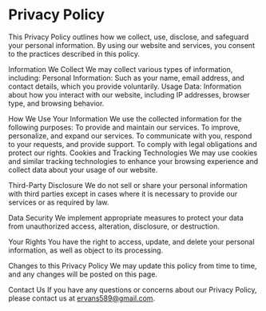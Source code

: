 # Privacy Policy
This Privacy Policy outlines how we collect, use, disclose, and safeguard your personal information. By using our website and services, you consent to the practices described in this policy.

Information We Collect
We may collect various types of information, including:
Personal Information: Such as your name, email address, and contact details, which you provide voluntarily.
Usage Data: Information about how you interact with our website, including IP addresses, browser type, and browsing behavior.

How We Use Your Information
We use the collected information for the following purposes:
To provide and maintain our services.
To improve, personalize, and expand our services.
To communicate with you, respond to your requests, and provide support.
To comply with legal obligations and protect our rights.
Cookies and Tracking Technologies
We may use cookies and similar tracking technologies to enhance your browsing experience and collect data about your usage of our website.

Third-Party Disclosure
We do not sell or share your personal information with third parties except in cases where it is necessary to provide our services or as required by law.

Data Security
We implement appropriate measures to protect your data from unauthorized access, alteration, disclosure, or destruction.

Your Rights
You have the right to access, update, and delete your personal information, as well as object to its processing.

Changes to this Privacy Policy
We may update this policy from time to time, and any changes will be posted on this page.

Contact Us
If you have any questions or concerns about our Privacy Policy, please contact us at ervans589@gmail.com.
